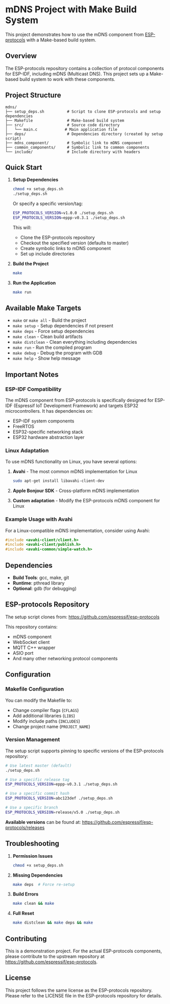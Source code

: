 # mDNS Project with Make Build System

This project demonstrates how to use the mDNS component from [ESP-protocols](https://github.com/espressif/esp-protocols) with a Make-based build system.

## Overview

The ESP-protocols repository contains a collection of protocol components for ESP-IDF, including mDNS (Multicast DNS). This project sets up a Make-based build system to work with these components.

## Project Structure

```
mdns/
├── setup_deps.sh          # Script to clone ESP-protocols and setup dependencies
├── Makefile               # Make-based build system
├── src/                   # Source code directory
│   └── main.c            # Main application file
├── deps/                  # Dependencies directory (created by setup script)
├── mdns_component/        # Symbolic link to mDNS component
├── common_components/     # Symbolic link to common components
└── include/               # Include directory with headers
```

## Quick Start

1. **Setup Dependencies**
   ```bash
   chmod +x setup_deps.sh
   ./setup_deps.sh
   ```

   Or specify a specific version/tag:
   ```bash
   ESP_PROTOCOLS_VERSION=v1.0.0 ./setup_deps.sh
   ESP_PROTOCOLS_VERSION=eppp-v0.3.1 ./setup_deps.sh
   ```

   This will:
   - Clone the ESP-protocols repository
   - Checkout the specified version (defaults to master)
   - Create symbolic links to mDNS component
   - Set up include directories

2. **Build the Project**
   ```bash
   make
   ```

3. **Run the Application**
   ```bash
   make run
   ```

## Available Make Targets

- `make` or `make all` - Build the project
- `make setup` - Setup dependencies if not present
- `make deps` - Force setup dependencies
- `make clean` - Clean build artifacts
- `make distclean` - Clean everything including dependencies
- `make run` - Run the compiled program
- `make debug` - Debug the program with GDB
- `make help` - Show help message

## Important Notes

### ESP-IDF Compatibility

The mDNS component from ESP-protocols is specifically designed for ESP-IDF (Espressif IoT Development Framework) and targets ESP32 microcontrollers. It has dependencies on:

- ESP-IDF system components
- FreeRTOS
- ESP32-specific networking stack
- ESP32 hardware abstraction layer

### Linux Adaptation

To use mDNS functionality on Linux, you have several options:

1. **Avahi** - The most common mDNS implementation for Linux
   ```bash
   sudo apt-get install libavahi-client-dev
   ```

2. **Apple Bonjour SDK** - Cross-platform mDNS implementation

3. **Custom adaptation** - Modify the ESP-protocols mDNS component for Linux

### Example Usage with Avahi

For a Linux-compatible mDNS implementation, consider using Avahi:

```c
#include <avahi-client/client.h>
#include <avahi-client/publish.h>
#include <avahi-common/simple-watch.h>
```

## Dependencies

- **Build Tools**: gcc, make, git
- **Runtime**: pthread library
- **Optional**: gdb (for debugging)

## ESP-protocols Repository

The setup script clones from: https://github.com/espressif/esp-protocols

This repository contains:
- mDNS component
- WebSocket client
- MQTT C++ wrapper
- ASIO port
- And many other networking protocol components

## Configuration

### Makefile Configuration

You can modify the Makefile to:
- Change compiler flags (`CFLAGS`)
- Add additional libraries (`LIBS`)
- Modify include paths (`INCLUDES`)
- Change project name (`PROJECT_NAME`)

### Version Management

The setup script supports pinning to specific versions of the ESP-protocols repository:

```bash
# Use latest master (default)
./setup_deps.sh

# Use a specific release tag
ESP_PROTOCOLS_VERSION=eppp-v0.3.1 ./setup_deps.sh

# Use a specific commit hash
ESP_PROTOCOLS_VERSION=abc123def ./setup_deps.sh

# Use a specific branch
ESP_PROTOCOLS_VERSION=release/v5.0 ./setup_deps.sh
```

**Available versions** can be found at: https://github.com/espressif/esp-protocols/releases

## Troubleshooting

1. **Permission Issues**
   ```bash
   chmod +x setup_deps.sh
   ```

2. **Missing Dependencies**
   ```bash
   make deps  # Force re-setup
   ```

3. **Build Errors**
   ```bash
   make clean && make
   ```

4. **Full Reset**
   ```bash
   make distclean && make deps && make
   ```

## Contributing

This is a demonstration project. For the actual ESP-protocols components, please contribute to the upstream repository at https://github.com/espressif/esp-protocols.

## License

This project follows the same license as the ESP-protocols repository. Please refer to the LICENSE file in the ESP-protocols repository for details.
